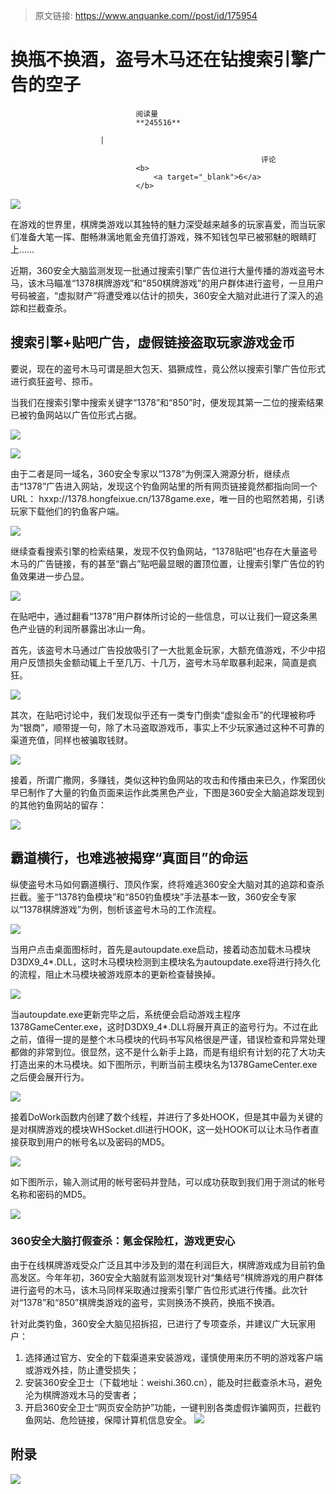 > 原文链接: https://www.anquanke.com//post/id/175954 


# 换瓶不换酒，盗号木马还在钻搜索引擎广告的空子


                                阅读量   
                                **245516**
                            
                        |
                        
                                                            评论
                                <b>
                                    <a target="_blank">6</a>
                                </b>
                                                                                    



[![](https://p3.ssl.qhimg.com/t0186a2131e6e3f6841.jpg)](https://p3.ssl.qhimg.com/t0186a2131e6e3f6841.jpg)



在游戏的世界里，棋牌类游戏以其独特的魅力深受越来越多的玩家喜爱，而当玩家们准备大笔一挥、酣畅淋漓地氪金充值打游戏，殊不知钱包早已被邪魅的眼睛盯上……

近期，360安全大脑监测发现一批通过搜索引擎广告位进行大量传播的游戏盗号木马，该木马瞄准“1378棋牌游戏”和“850棋牌游戏”的用户群体进行盗号，一旦用户号码被盗，“虚拟财产”将遭受难以估计的损失，360安全大脑对此进行了深入的追踪和拦截查杀。



## 搜索引擎+贴吧广告，虚假链接盗取玩家游戏金币

要说，现在的盗号木马可谓是胆大包天、猖獗成性，竟公然以搜索引擎广告位形式进行疯狂盗号、掠币。

当我们在搜索引擎中搜索关键字“1378”和“850”时，便发现其第一二位的搜索结果已被钓鱼网站以广告位形式占据。

[![](https://p0.ssl.qhimg.com/t019d768aec34ddb588.png)](https://p0.ssl.qhimg.com/t019d768aec34ddb588.png)

[![](https://p1.ssl.qhimg.com/t01a9500d0a1e255299.png)](https://p1.ssl.qhimg.com/t01a9500d0a1e255299.png)

由于二者是同一域名，360安全专家以“1378”为例深入溯源分析，继续点击“1378”广告进入网站，发现这个钓鱼网站里的所有网页链接竟然都指向同一个URL： hxxp://1378.hongfeixue.cn/1378game.exe，唯一目的也昭然若揭，引诱玩家下载他们的钓鱼客户端。

[![](https://p0.ssl.qhimg.com/t01cbef4c3eff5baa74.png)](https://p0.ssl.qhimg.com/t01cbef4c3eff5baa74.png)

继续查看搜索引擎的检索结果，发现不仅钓鱼网站，“1378贴吧”也存在大量盗号木马的广告链接，有的甚至“霸占”贴吧最显眼的置顶位置，让搜索引擎广告位的钓鱼效果进一步凸显。

[![](https://p2.ssl.qhimg.com/t01e56af471a22593e4.png)](https://p2.ssl.qhimg.com/t01e56af471a22593e4.png)

在贴吧中，通过翻看“1378”用户群体所讨论的一些信息，可以让我们一窥这条黑色产业链的利润所暴露出冰山一角。

首先，该盗号木马通过广告投放吸引了一大批氪金玩家，大额充值游戏，不少中招用户反馈损失金额动辄上千至几万、十几万，盗号木马牟取暴利起来，简直是疯狂。

[![](https://p1.ssl.qhimg.com/t014e67dbe5957e1d96.png)](https://p1.ssl.qhimg.com/t014e67dbe5957e1d96.png)

其次，在贴吧讨论中，我们发现似乎还有一类专门倒卖“虚拟金币”的代理被称呼为“银商”，顺带提一句，除了木马盗取游戏币，事实上不少玩家通过这种不可靠的渠道充值，同样也被骗取钱财。

[![](https://p2.ssl.qhimg.com/t019930f698afb30c58.png)](https://p2.ssl.qhimg.com/t019930f698afb30c58.png)

接着，所谓广撒网，多赚钱，类似这种钓鱼网站的攻击和传播由来已久，作案团伙早已制作了大量的钓鱼页面来运作此类黑色产业，下图是360安全大脑追踪发现到的其他钓鱼网站的留存：

[![](https://p2.ssl.qhimg.com/t01ce9b1fc857bc1a40.png)](https://p2.ssl.qhimg.com/t01ce9b1fc857bc1a40.png)



## 霸道横行，也难逃被揭穿“真面目”的命运

纵使盗号木马如何霸道横行、顶风作案，终将难逃360安全大脑对其的追踪和查杀拦截。鉴于“1378钓鱼模块”和“850钓鱼模块”手法基本一致，360安全专家以“1378棋牌游戏”为例，刨析该盗号木马的工作流程。

[![](https://p3.ssl.qhimg.com/t014f71e858589a90fc.png)](https://p3.ssl.qhimg.com/t014f71e858589a90fc.png)

当用户点击桌面图标时，首先是autoupdate.exe启动，接着动态加载木马模块D3DX9_4*.DLL，这时木马模块检测到主模块名为autoupdate.exe将进行持久化的流程，阻止木马模块被游戏原本的更新检查替换掉。

[![](https://p0.ssl.qhimg.com/t01123c12a3f7138f2f.png)](https://p0.ssl.qhimg.com/t01123c12a3f7138f2f.png)

当autoupdate.exe更新完毕之后，系统便会启动游戏主程序1378GameCenter.exe，这时D3DX9_4*.DLL将展开真正的盗号行为。不过在此之前，值得一提的是整个木马模块的代码书写风格很是严谨，错误检查和异常处理都做的非常到位。很显然，这不是什么新手上路，而是有组织有计划的花了大功夫打造出来的木马模块。如下图所示，判断当前主模块名为1378GameCenter.exe之后便会展开行为。

[![](https://p5.ssl.qhimg.com/t01876ab66c17ab5e09.png)](https://p5.ssl.qhimg.com/t01876ab66c17ab5e09.png)

接着DoWork函数内创建了数个线程，并进行了多处HOOK，但是其中最为关键的是对棋牌游戏的模块WHSocket.dll进行HOOK，这一处HOOK可以让木马作者直接获取到用户的帐号名以及密码的MD5。

[![](https://p2.ssl.qhimg.com/t013fb578c07d27b472.png)](https://p2.ssl.qhimg.com/t013fb578c07d27b472.png)

如下图所示，输入测试用的帐号密码并登陆，可以成功获取到我们用于测试的帐号名称和密码的MD5。

[![](https://p5.ssl.qhimg.com/t0167f6350ded90f1f3.png)](https://p5.ssl.qhimg.com/t0167f6350ded90f1f3.png)

### 360安全大脑打假查杀：氪金保险杠，游戏更安心

由于在线棋牌游戏受众广泛且其中涉及到的潜在利润巨大，棋牌游戏成为目前钓鱼高发区。今年年初，360安全大脑就有监测发现针对“集结号”棋牌游戏的用户群体进行盗号的木马，该木马同样采取通过搜索引擎广告位形式进行传播。此次针对“1378”和“850”棋牌类游戏的盗号，实则换汤不换药，换瓶不换酒。

针对此类钓鱼，360安全大脑见招拆招，已进行了专项查杀，并建议广大玩家用户：
1. 选择通过官方、安全的下载渠道来安装游戏，谨慎使用来历不明的游戏客户端或游戏外挂，防止遭受损失；
1. 安装360安全卫士（下载地址：weishi.360.cn），能及时拦截查杀木马，避免沦为棋牌游戏木马的受害者；
1. 开启360安全卫士“网页安全防护”功能，一键判别各类虚假诈骗网页，拦截钓鱼网站、危险链接，保障计算机信息安全。
[![](https://p3.ssl.qhimg.com/t01535d06afa4f18a42.png)](https://p3.ssl.qhimg.com/t01535d06afa4f18a42.png)



## 附录

[![](https://p4.ssl.qhimg.com/t011173a4b81ca71ca6.png)](https://p4.ssl.qhimg.com/t011173a4b81ca71ca6.png)
